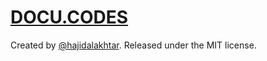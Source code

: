 # [DOCU.CODES](https://belajarcoding.vercel.app)

Created by [@hajidalakhtar](https://github.com/hajidalakhtar). Released under the MIT license.
